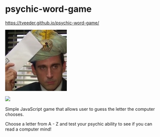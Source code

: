 # psychic-word-game


 https://tveeder.github.io/psychic-word-game/

<img src="assets/images/mscott.jpg">


![](https://media.giphy.com/media/3LgblSD8qfnMs/giphy.gif)


Simple JavaScript game that allows user to guess the letter the computer chooses.

Choose a letter from A - Z and test your psychic ability to see if you can read a computer mind!


